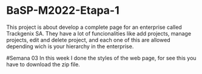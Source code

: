 # BaSP-M2022-Etapa-1
This project is about develop a complete page for an enterprise called Trackgenix SA. They have a lot of funcionalities like add projects, manage projects, edit and delete project, and each one of this are allowed depending wich is your hierarchy in the enterprise.

#Semana 03
In this week I done the styles of the web page, for see this you have to download the zip file.

